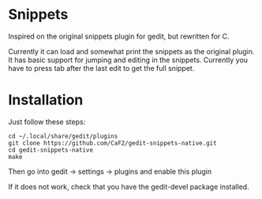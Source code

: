 # Snippets

Inspired on the original snippets plugin for gedit, but rewritten for C.

Currently it can load and somewhat print the snippets as the original plugin. 
It has basic support for jumping and editing in the snippets. Currently you have to press tab after the last edit to get the full snippet.

# Installation

Just follow these steps:

````
cd ~/.local/share/gedit/plugins
git clone https://github.com/CaF2/gedit-snippets-native.git
cd gedit-snippets-native
make
````

Then go into gedit -> settings -> plugins and enable this plugin

If it does not work, check that you have the gedit-devel package installed.
